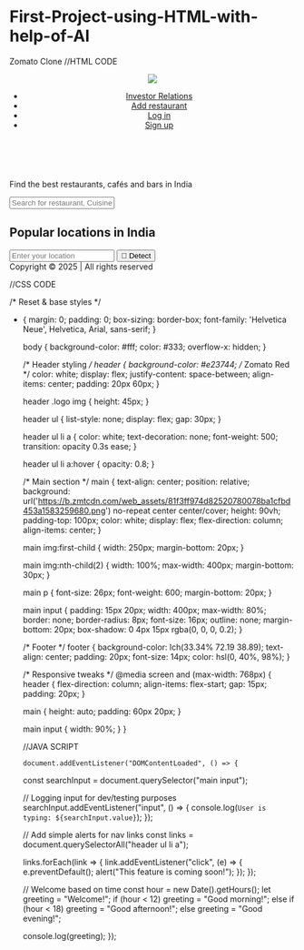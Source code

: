 # First-Project-using-HTML-with-help-of-AI
Zomato Clone
//HTML CODE
<!DOCTYPE html>
<html lang="en">
<head>
<meta charset="UTF-8">
<meta name="viewport" content="width=device-width, initial-scale=1.0">
<title>Zomato - Order food Online</title>
<link rel="stylesheet" href="css/style.css">
</head>
<body>
<header>
<div class="logo">
<img src="logo zomato.avif" alt=" ">
</div>
<ul>
<li><a href="/investor.html">Investor Relations</a></li>
<li><a href="/Add.html">Add restaurant</a></li>
<li><a href="">Log in</a></li>
<li><a href="">Sign up</a></li>
</ul>
</header>
<main>
<section>
<!-- Use img/zomato.avif as background-->
<img src="https://b.zmtcdn.com/web_assets/81f3ff974d82520780078ba1cfbd453a1583259680.png" alt="">
<img src="https://b.zmtcdn.com/web_assets/8313a97515fcb0447d2d77c276532a511583262271.png" alt="">
<p>Find the best restaurants, cafés and bars in India</p>
<input placeholder="Search for restaurant, Cuisine or a dish">
</section>
<section>
<h2 class="sc-dln2kl-0 cHkolX">Popular locations in India </h2>
<!-- Location Input -->
<div class="location-container">
<input type="text" id="locationInput" placeholder="Enter your location">
<button id="detectLocation">📍 Detect</button>
</div>
</section>
</main>

<footer>
Copyright &copy; 2025 | All rights reserved

</footer>

<script src="js/script.js"></script>

</body>
</html>

//CSS CODE    

/* Reset & base styles */
* {
    margin: 0;
    padding: 0;
    box-sizing: border-box;
    font-family: 'Helvetica Neue', Helvetica, Arial, sans-serif;
    }
    
    body {
    background-color: #fff;
    color: #333;
    overflow-x: hidden;
    }
    
    /* Header styling */
    header {
    background-color: #e23744; /* Zomato Red */
    color: white;
    display: flex;
    justify-content: space-between;
    align-items: center;
    padding: 20px 60px;
    }
    
    header .logo img {
    height: 45px;
    }
    
    header ul {
    list-style: none;
    display: flex;
    gap: 30px;
    }
    
    header ul li a {
    color: white;
    text-decoration: none;
    font-weight: 500;
    transition: opacity 0.3s ease;
    }
    
    header ul li a:hover {
    opacity: 0.8;
    }
    
    /* Main section */
    main {
    text-align: center;
    position: relative;
    background: url('https://b.zmtcdn.com/web_assets/81f3ff974d82520780078ba1cfbd453a1583259680.png') no-repeat center center/cover;
    height: 90vh;
    padding-top: 100px;
    color: white;
    display: flex;
    flex-direction: column;
    align-items: center;
    }
    
    main img:first-child {
    width: 250px;
    margin-bottom: 20px;
    }
    
    main img:nth-child(2) {
    width: 100%;
    max-width: 400px;
    margin-bottom: 30px;
    }
    
    main p {
    font-size: 26px;
    font-weight: 600;
    margin-bottom: 20px;
    }
    
    main input {
    padding: 15px 20px;
    width: 400px;
    max-width: 80%;
    border: none;
    border-radius: 8px;
    font-size: 16px;
    outline: none;
    margin-bottom: 20px;
    box-shadow: 0 4px 15px rgba(0, 0, 0, 0.2);
    }
    
    /* Footer */
    footer {
    background-color: lch(33.34% 72.19 38.89);
    text-align: center;
    padding: 20px;
    font-size: 14px;
    color: hsl(0, 40%, 98%);
    }
    
    /* Responsive tweaks */
    @media screen and (max-width: 768px) {
    header {
    flex-direction: column;
    align-items: flex-start;
    gap: 15px;
    padding: 20px;
    }
    
    main {
    height: auto;
    padding: 60px 20px;
    }
    
    main input {
    width: 90%;
    }
    }

  //JAVA SCRIPT

      document.addEventListener("DOMContentLoaded", () => {
    const searchInput = document.querySelector("main input");
    
    // Logging input for dev/testing purposes
    searchInput.addEventListener("input", () => {
    console.log(`User is typing: ${searchInput.value}`);
    });
    
    // Add simple alerts for nav links
    const links = document.querySelectorAll("header ul li a");
    
    links.forEach(link => {
    link.addEventListener("click", (e) => {
    e.preventDefault();
    alert("This feature is coming soon!");
    });
    });
    
    // Welcome based on time
    const hour = new Date().getHours();
    let greeting = "Welcome!";
    if (hour < 12) greeting = "Good morning!";
    else if (hour < 18) greeting = "Good afternoon!";
    else greeting = "Good evening!";
    
    console.log(greeting);
    });

